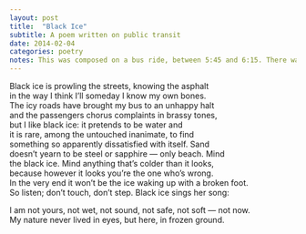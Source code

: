 ```yaml
---
layout: post
title:  "Black Ice"
subtitle: A poem written on public transit
date: 2014-02-04
categories: poetry
notes: This was composed on a bus ride, between 5:45 and 6:15. There was a delay due to a stopped train. The theme came from <a href="https://twitter.com/SaltedCarthage/status/430834853148258304">here</a>
---
```


Black ice is prowling the streets, knowing the asphalt  
in the way I think I’ll someday I know my own bones.  
The icy roads have brought my bus to an unhappy halt  
and the passengers chorus complaints in brassy tones,  
but I like black ice: it pretends to be water and  
it is rare, among the untouched inanimate, to find  
something so apparently dissatisfied with itself. Sand  
doesn’t yearn to be steel or sapphire — only beach. Mind  
the black ice. Mind anything that’s colder than it looks,  
because however it looks you’re the one who’s wrong.  
In the very end it won’t be the ice waking up with a broken foot.  
So listen; don’t touch, don’t step. Black ice sings her song:  

I am not yours, not wet, not sound, not safe, not soft — not now.  
My nature never lived in eyes, but here, in frozen ground.  
